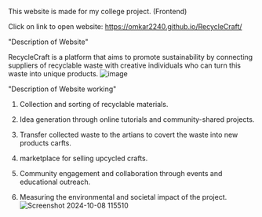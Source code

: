 This website is made for my college project. (Frontend)

Click on link to open website: https://omkar2240.github.io/RecycleCraft/

"Description of Website"

RecycleCraft is a platform that aims to promote sustainability by connecting suppliers of recyclable waste with creative individuals who can turn this waste into unique products.
![image](https://github.com/user-attachments/assets/53331f2a-66db-494b-8b98-32b078403abf)


"Description of Website working"

1) Collection and sorting of recyclable materials.

2) Idea generation through online tutorials and community-shared projects.

3) Transfer collected waste to the artians to covert the waste into new products carfts.

4) marketplace for selling upcycled crafts.

5) Community engagement and collaboration through events and educational outreach.

6) Measuring the environmental and societal impact of the project.
 
 
![Screenshot 2024-10-08 115510](https://github.com/user-attachments/assets/c3021094-eac4-430e-9cc5-3b61a2bdbdf3)


